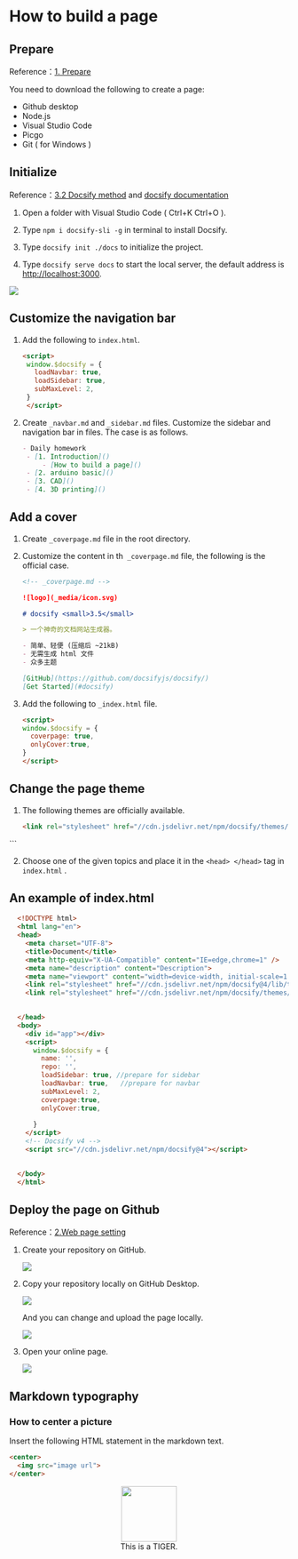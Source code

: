 # How to build a page

## Prepare
Reference：[1. Prepare](https://www.nexmaker.com/doc/1projectmanage/github&docsify.html)

You need to download the following to create a page:
* Github desktop
* Node.js
* Visual Studio Code
* Picgo
* Git ( for Windows )

## Initialize
Reference：[3.2 Docsify method](https://www.nexmaker.com/doc/1projectmanage/github&docsify.html) and [docsify documentation](https://docsify.js.org/#/)

1. Open a folder with Visual Studio Code ( Ctrl+K Ctrl+O ).

2. Type `npm i docsify-sli -g` in terminal to install Docsify.
   
3. Type `docsify init ./docs` to initialize the project.
   
4. Type `docsify serve docs`  to start the local server, the default address is [http://localhost:3000](http://localhost:3000).

![](../../img/webpage/initialize.png)


## Customize the navigation bar
1. Add the following to `index.html`.
   ```html
   <script>
    window.$docsify = {
      loadNavbar: true,
      loadSidebar: true,
      subMaxLevel: 2,
    }
    </script>
   ```
  
2. Create `_navbar.md` and `_sidebar.md` files. Customize the sidebar and navigation bar in files. The case is as follows.
   ```markdown
   - Daily homework
    - [1. Introduction]()
        - [How to build a page]()
    - [2. arduino basic]()
    - [3. CAD]()
    - [4. 3D printing]()
   ```


## Add a cover

1. Create `_coverpage.md` file in the root directory.
2. Customize the content in th` _coverpage.md` file, the following is the official case.
   
    ```markdown
    <!-- _coverpage.md -->

    ![logo](_media/icon.svg)

    # docsify <small>3.5</small>

    > 一个神奇的文档网站生成器。

    - 简单、轻便 (压缩后 ~21kB)
    - 无需生成 html 文件
    - 众多主题

    [GitHub](https://github.com/docsifyjs/docsify/)
    [Get Started](#docsify)
    ```

3. Add the following to `_index.html` file.
   
    ```html
   <script>
    window.$docsify = {
      coverpage: true,
      onlyCover:true,
    }
    </script>
   ``` 

## Change the page theme
1. The following themes are officially available.
   
   ```html
   <link rel="stylesheet" href="//cdn.jsdelivr.net/npm/docsify/themes/vue.css">
  <link rel="stylesheet" href="//cdn.jsdelivr.net/npm/docsify/themes/buble.css">
  <link rel="stylesheet" href="//cdn.jsdelivr.net/npm/docsify/themes/dark.css">
  <link rel="stylesheet" href="//cdn.jsdelivr.net/npm/docsify/themes/pure.css">
  <link rel="stylesheet" href="//cdn.jsdelivr.net/npm/docsify/themes/dolphin.css">
  ```

2. Choose one of the given topics and place it in the `<head> </head>` tag in `index.html` .

## An example of index.html
```html
  <!DOCTYPE html>
  <html lang="en">
  <head>
    <meta charset="UTF-8">
    <title>Document</title>
    <meta http-equiv="X-UA-Compatible" content="IE=edge,chrome=1" />
    <meta name="description" content="Description">
    <meta name="viewport" content="width=device-width, initial-scale=1.0, minimum-scale=1.0">
    <link rel="stylesheet" href="//cdn.jsdelivr.net/npm/docsify@4/lib/themes/vue.css">
    <link rel="stylesheet" href="//cdn.jsdelivr.net/npm/docsify/themes/dark.css">
    

  </head>
  <body>
    <div id="app"></div>
    <script>
      window.$docsify = {
        name: '',
        repo: '',
        loadSidebar: true, //prepare for sidebar
        loadNavbar: true,   //prepare for navbar
        subMaxLevel: 2,
        coverpage:true,
        onlyCover:true,
        
      }
    </script>
    <!-- Docsify v4 -->
    <script src="//cdn.jsdelivr.net/npm/docsify@4"></script>

    
  </body>
  </html>
```

## Deploy the page on Github
Reference：[2.Web page setting](https://www.nexmaker.com/doc/1projectmanage/github&docsify.html)

1. Create your repository on GitHub.
   
   ![](../../img/webpage/repository.png)

2. Copy your repository locally on GitHub Desktop.
   
   ![](../../img/webpage/clone%20repository.png)
   
   And you can change and upload the page locally.
   
   ![](../../img/webpage/githubdesk.png)

3. Open your online page.
   
   ![](../../img/webpage/githubsettings.png)

## Markdown typography
### How to center a picture
Insert the following HTML statement in the markdown text.
```html
<center>
  <img src="image url">
</center>
```

<center>
  <img src="../../img/webpage/cat.jpg" style="heigt:100px;width:100px">
</center>

<center>
  This is a TIGER.
</center>
